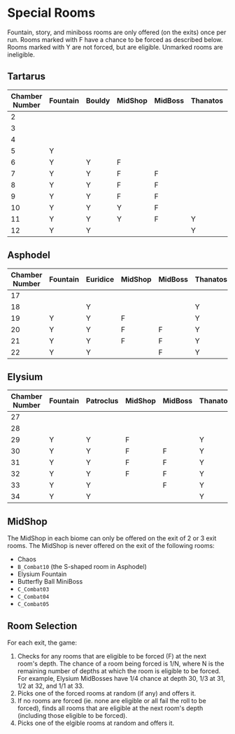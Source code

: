 Special Rooms
=============

Fountain, story, and miniboss rooms are only offered (on the exits) once per run.
Rooms marked with F have a chance to be forced as described below. Rooms marked
with Y are not forced, but are eligible. Unmarked rooms are ineligible.

Tartarus
--------

| Chamber Number | Fountain | Bouldy | MidShop | MidBoss | Thanatos | Survival |
|----------------|----------|--------|---------|---------|----------|----------|
|              2 |          |        |         |         |          |          |
|              3 |          |        |         |         |          |          |
|              4 |          |        |         |         |          |          |
|              5 |        Y |        |         |         |          |          |
|              6 |        Y |      Y |       F |         |          |          |
|              7 |        Y |      Y |       F |       F |          |          |
|              8 |        Y |      Y |       F |       F |          |        Y |
|              9 |        Y |      Y |       F |       F |          |        Y |
|             10 |        Y |      Y |       Y |       F |          |        Y |
|             11 |        Y |      Y |       Y |       F |        Y |        Y |
|             12 |        Y |      Y |         |         |        Y |        Y |

Asphodel
--------

| Chamber Number | Fountain | Euridice | MidShop | MidBoss | Thanatos |
|----------------|----------|----------|---------|---------|----------|
|             17 |          |          |         |         |          |
|             18 |          |        Y |         |         |        Y |
|             19 |        Y |        Y |       F |         |        Y |
|             20 |        Y |        Y |       F |       F |        Y |
|             21 |        Y |        Y |       F |       F |        Y |
|             22 |        Y |        Y |         |       F |        Y |

Elysium
-------

| Chamber Number | Fountain | Patroclus | MidShop | MidBoss | Thanatos |
|----------------|----------|-----------|---------|---------|----------|
|             27 |          |           |         |         |          |
|             28 |          |           |         |         |          |
|             29 |        Y |         Y |       F |         |        Y |
|             30 |        Y |         Y |       F |       F |        Y |
|             31 |        Y |         Y |       F |       F |        Y |
|             32 |        Y |         Y |       F |       F |        Y |
|             33 |        Y |         Y |         |       F |        Y |
|             34 |        Y |         Y |         |         |        Y |

MidShop
-------

The MidShop in each biome can only be offered on the exit of 2 or 3 exit rooms.
The MidShop is never offered on the exit of the following rooms:
 - Chaos
 - `B_Combat10` (the S-shaped room in Asphodel)
 - Elysium Fountain
 - Butterfly Ball MiniBoss
 - `C_Combat03`
 - `C_Combat04`
 - `C_Combat05`

Room Selection
--------------
For each exit, the game:
1. Checks for any rooms that are eligible to be forced (F) at the next room's depth. The chance
   of a room being forced is 1/N, where N is the remaining number of depths at which the room is
   eligible to be forced. For example, Elysium MidBosses have 1/4 chance at depth 30, 1/3 at 31, 1/2 at 32, and 1/1 at 33.
2. Picks one of the forced rooms at random (if any) and offers it.
3. If no rooms are forced (ie. none are eligible or all fail the roll to be forced), finds all rooms that
   are eligible at the next room's depth (including those eligible to be forced).
4. Picks one of the elgible rooms at random and offers it.



